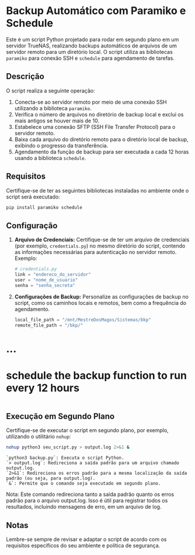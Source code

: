 # Backup Automático com Paramiko e Schedule

Este é um script Python projetado para rodar em segundo plano em um servidor TrueNAS, realizando backups automáticos de arquivos de um servidor remoto para um diretório local. O script utiliza as bibliotecas `paramiko` para conexão SSH e `schedule` para agendamento de tarefas.

## Descrição

O script realiza a seguinte operação:

1. Conecta-se ao servidor remoto por meio de uma conexão SSH utilizando a biblioteca `paramiko`.
2. Verifica o número de arquivos no diretório de backup local e exclui os mais antigos se houver mais de 10.
3. Estabelece uma conexão SFTP (SSH File Transfer Protocol) para o servidor remoto.
4. Baixa cada arquivo do diretório remoto para o diretório local de backup, exibindo o progresso da transferência.
5. Agendamento da função de backup para ser executada a cada 12 horas usando a biblioteca `schedule`.

## Requisitos

Certifique-se de ter as seguintes bibliotecas instaladas no ambiente onde o script será executado:

```bash
pip install paramiko schedule
```

## Configuração

1. **Arquivo de Credenciais:**
   Certifique-se de ter um arquivo de credenciais (por exemplo, `credentials.py`) no mesmo diretório do script, contendo as informações necessárias para autenticação no servidor remoto. Exemplo:

   ```python
   # credentials.py
   link = "endereco_do_servidor"
   user = "nome_de_usuario"
   senha = "senha_secreta"
   ```

2. **Configurações de Backup:**
   Personalize as configurações de backup no script, como os caminhos locais e remotos, bem como a frequência do agendamento.

    ```python
    local_file_path = "/mnt/MestreDosMagos/Sistemas/bkp"
    remote_file_path = "/bkp/"

# ...

# schedule the backup function to run every 12 hours
```schedule.every(12).hours.do(backup)
```

## Execução em Segundo Plano

Certifique-se de executar o script em segundo plano, por exemplo, utilizando o utilitário `nohup`:

```bash
nohup python3 seu_script.py > output.log 2>&1 &
```

    `python3 backup.py`: Executa o script Python.
    `> output.log`: Redireciona a saída padrão para um arquivo chamado output.log.
    `2>&1`: Redireciona os erros padrão para a mesma localização da saída padrão (ou seja, para output.log).
    `&`: Permite que o comando seja executado em segundo plano.

Nota: Este comando redireciona tanto a saída padrão quanto os erros padrão para o arquivo output.log. Isso é útil para registrar todos os resultados, incluindo mensagens de erro, em um arquivo de log.

## Notas

Lembre-se sempre de revisar e adaptar o script de acordo com os requisitos específicos do seu ambiente e política de segurança.
